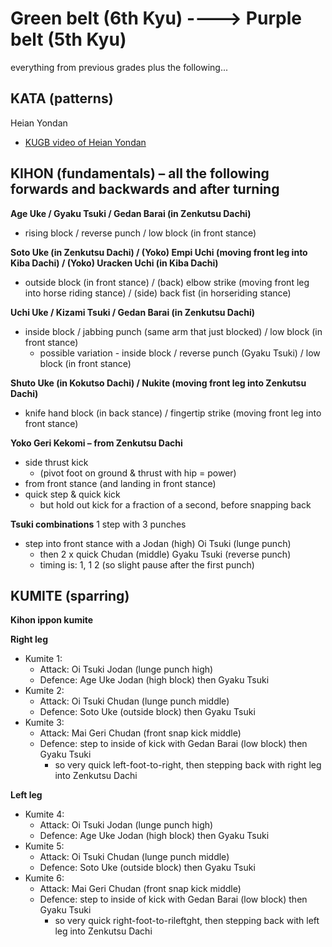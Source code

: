 
# Green belt (6th Kyu)		---->			Purple belt (5th Kyu)

everything from previous grades plus the following...

## KATA (patterns)

Heian Yondan
- [KUGB video of Heian Yondan](https://www.youtube.com/watch?v=RFHmFFdK1xQ)

## KIHON (fundamentals) – all the following forwards and backwards and after turning

**Age Uke / Gyaku Tsuki / Gedan Barai (in Zenkutsu Dachi)**
- rising block / reverse punch / low block (in front stance)

**Soto Uke (in Zenkutsu Dachi) / (Yoko) Empi Uchi (moving front leg into Kiba Dachi) / (Yoko) Uracken Uchi (in Kiba Dachi)**
- outside block (in front stance) / (back) elbow strike (moving front leg into horse riding stance) / (side) back fist (in horseriding stance)

**Uchi Uke / Kizami Tsuki / Gedan Barai (in Zenkutsu Dachi)**
- inside block / jabbing punch (same arm that just blocked) / low block (in front stance)
  - possible variation - inside block / reverse punch (Gyaku Tsuki) / low block (in front stance)

**Shuto Uke (in Kokutso Dachi) / Nukite (moving front leg into Zenkutsu Dachi)**
- knife hand block (in back stance) / fingertip strike (moving front leg into front stance)


**Yoko Geri Kekomi – from Zenkutsu Dachi**
- side thrust kick
  - (pivot foot on ground & thrust with hip = power)
- from front stance (and landing in front stance)
- quick step & quick kick
  - but hold out kick for a fraction of a second, before snapping back
  
**Tsuki combinations** 1 step with 3 punches
- step into front stance with a Jodan (high) Oi Tsuki (lunge punch)
  - then 2 x quick Chudan (middle) Gyaku Tsuki (reverse punch)
  - timing is: 1, 1 2 (so slight pause after the first punch)

## KUMITE (sparring)

**Kihon ippon kumite**

**Right leg**
- Kumite 1:
  - Attack: Oi Tsuki Jodan (lunge punch high)
  - Defence: Age Uke Jodan (high block) then Gyaku Tsuki
- Kumite 2:
  - Attack: Oi Tsuki Chudan (lunge punch middle)
  - Defence: Soto Uke (outside block) then Gyaku Tsuki
- Kumite 3:
  - Attack: Mai Geri Chudan (front snap kick middle)
  - Defence: step to inside of kick with Gedan Barai (low block) then Gyaku Tsuki
    - so very quick left-foot-to-right, then stepping back with right leg into Zenkutsu Dachi

**Left leg**
- Kumite 4:
  - Attack: Oi Tsuki Jodan (lunge punch high)
  - Defence: Age Uke Jodan (high block) then Gyaku Tsuki
- Kumite 5:
  - Attack: Oi Tsuki Chudan (lunge punch middle)
  - Defence: Soto Uke (outside block) then Gyaku Tsuki
- Kumite 6:
  - Attack: Mai Geri Chudan (front snap kick middle)
  - Defence: step to inside of kick with Gedan Barai (low block) then Gyaku Tsuki
    - so very quick right-foot-to-rileftght, then stepping back with left leg into Zenkutsu Dachi


